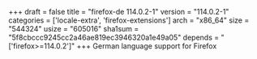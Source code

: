 +++
draft = false
title = "firefox-de 114.0.2-1"
version = "114.0.2-1"
categories = ['locale-extra', 'firefox-extensions']
arch = "x86_64"
size = "544324"
usize = "605016"
sha1sum = "5f8cbccc9245cc2a46ae819ec3946320a1e49a05"
depends = "['firefox>=114.0.2']"
+++
German language support for Firefox